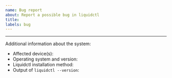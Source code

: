 ```yaml
---
name: Bug report
about: Report a possible bug in liquidctl
title: 
labels: bug
---
```


<!--
This are comments that will not be visible on the final issue.  They help help you provide as much important information for us to fix the issue as possible.  You can use the "Preview" tab to review how your issue will actually look before posting it.  GitHub issues and comments support a flavor of Markdown; you can find more information on: https://docs.github.com/en/get-started/writing-on-github
-->

<!--
Please start by describing the bug in as much detail as possible.
-->

<!--
Include which commands you executed, what was the expected behavior, and what was observed instead.
-->

<!--
Re-run all commands with the additional --debug flag, and include the complete output.  Use code blocks, delimited by lines with three backticks (```), to the show program invocation and output.
-->

<!--
In code blocks, you can use $ to indicate programs executed under your normal user; # to indicate programs executed under elevation (root/Administrator or sudo); ## to indicate comments that are not part of command output; and, sparingly, ellipsis to indicate suppressed output.
-->

<!--
```
## Any text between lines of three backticks is a code block.  Paste program
## invocations and output in here, or in other blocks like this.

$ liquidctl list --debug
[ ... this is just an example; you should not suppress this output .. ]
```
-->

<!--
Finally, please also fill the form bellow.
-->

---

Additional information about the system:

- Affected device(s)<!--(e.g. Corsair Hydro H100i Pro XT)-->: 
- Operating system and version<!--(e.g. Arch Linux)-->: 
- Liquidctl installation method<!--(e.g. official Arch Linux repository)-->: 
- Output of `liquidctl --version`<!--(e.g. `liquidctl v1.8.1 (Arch Linux; liquidctl 1.8.1-1)`)-->: 
